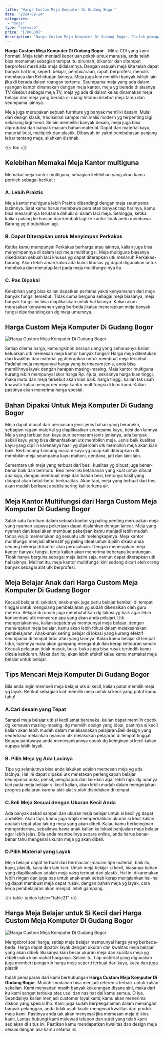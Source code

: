 ```yaml
---
title: "Harga Custom Meja Komputer Di Gudang Bogor"
date: "2024-09-14"
categories:
 - "meja"
type: "service"
price: "[700000]"
description: "Harga Custom Meja Komputer Di Gudang Bogor. Itulah pemaparan dari kami berhubungan **Harga Custom Meja Komputer Di Gudang Bogor**. Mudah-mudahan bisa menjadi..."
---
```


**Harga Custom Meja Komputer Di Gudang Bogor** - Mitra CDI yang kami hormati. Meja telah menjadi keperluan pokok untuk manusia, anda telah bisa memamati sebagian tempat itu dirumah, dikantor dan ditempat berprofesi mesti ada meja didalamnya. Dengan sebuah meja kita telah dapat banyak hal kini, seperti belajar, pembicaraan, rapat, berprofesi, menulis membaca dan Kehidupan lainnya. Meja juga kini memiliki banyak istilah lain jika di berada dalam ruangan tertentu. Seumpama meja yang ada dalam ruangan kantor dinamakan dengan meja kantor, meja yg berada di atasnya TV disebut sebagai meja TV, meja yg ada di dalam kelas dinamakan meja belajar dan meja yang berada di ruang tetamu disebut meja tamu dan seumpama lainnya.

Meja juga merupakan sebuah furniture yg banyak memiliki desain. Mulai dari design klasik, tradisional sampai minimalis modern yg terpenting lagi sekarang lagi trend. Selain memeiliki banyak desain, meja juga bisa diproduksi dari banyak macam bahan material. Dapat dari material kayu, material besi, multiplek dan plastik. Dibawah ini yakni pembahasan panjang lebar tentang meja, silahkan disimak.

{{< toc >}}

## Kelebihan Memakai Meja Kantor multiguna

Memakai meja kantor multiguna, sebagian kelebihan yang akan kamu peroleh sebagai berikut :

### A. Lebih Praktis

Meja kantor multiguna lebih Praktis dibandingi dengan meja seumpama lazimnya. Saat kamu harus membawa peralatan banyak tiap harinya, kamu bisa menaruhnya terutama dahulu di dalam laci meja. Sehingga, ketika kalian pulang ke hunian dan kembali lagi ke kantor tidak perlu membawa Barang yg dibutuhkan lagi.

### B. Dapat Diterapkan untuk Menyimpan Perkakas

Ketika kamu mempunyai Perkakas berharga atau lainnya, kalian juga bisa menyimpannya di dalam laci meja multifungsi. Meja multiguna biasanya disediakan sebuah laci khusus yg dapat diterapkan utk menaruh Perkakas-barang. Akan lebih aman kalau ada kunci khusus yg dapat digunakan untuk membuka dan menutup laci pada meja multifungsi nya itu.

### C. Pas Dipakai

Kelebihan yang bisa kalian dapatkan pertama yakni kenyamanan dari meja banyak fungsi tersebut. Tidak cuma berguna sebagai meja biasanya, meja banyak fungsi ini bisa diaplikasikan untuk hal lainnya. Kalian akan merasakan kenyamanan yang berbeda jikalau menerapkan meja banyak fungsi diperbandingkan dg meja umumnya.

## Harga Custom Meja Komputer Di Gudang Bogor

![Harga Custom Meja Komputer Di Gudang Bogor](/images/meja/meja-dewasa-001.jpg)

Setiap dilema harga, kemungkinan berapa uang yang seharusnya kalian keluarkan utk memesan meja kantor banyak fungsi? Harga meja ditentukan dari kwalitas dan material yg diterapkan untuk membuat meja tersebut. Padahal meja mempunyai harga yang bermacam jenis, anda bisa memilihnya layak dengan harapan masing-masing. Meja kantor multiguna kurang lebih mempunyai skor harga Rp. 4juta, sekiranya harga kian tinggi, maka mutu dari meja tersebut akan kian baik. harga tinggi, kalian tak usah khawatir kalau mengorder meja kantor multifungsi di kios kami. Kalian pastinya akan menerima harga spesial.

## Bahan Dipakai Untuk Meja Komputer Di Gudang Bogor

Meja dapat dibuat dari bermacam jenis jenis bahan yang beraneka, sebagian ragam material yg diaplikasikan seumpama kayu, besi dan lainnya. Meja yang terbuat dari kayu pun bermacam jenis jenisnya, ada banyak sekali kayu yang bisa dimanfaatkan utk membikin meja. Jenis baik kualitas kayu yang dipilih karenanya hasil yg diperoleh utk membikin meja akan kian baik. Berbincang-bincang macam kayu yg acap kali diterapkan utk membikin meja seumpama kayu mahoni, cendana, jati dan lain-lain.

Sementara utk meja yang terbuat dari besi, kualitas yg dibuat juga benar-benar baik dan bermutu. Besi memiliki ketahanan yang kuat untuk dibuat apa saja, dengan membuat meja dari bahan besi, tentunya hasil yang didapat akan betul-betul berkualitas. Akan tapi, meja yang terbuat dari besi akan mudah berkarat apabila sering kali terkena air.

## Meja Kantor Multifungsi dari Harga Custom Meja Komputer Di Gudang Bogor

Salah satu furniture dalam sebuah kantor yg paling penting merupakan meja yang nyaman supaya pekerjaan dapat dijalankan dengan lancar. Meja yang nyaman dan ideal akan membuat pekerjaan kamu menjadi lebih mudah tanpa wajib memerlukan dg sesuatu utk melengkapinya. Meja kantor multifungsi menjadi alternatif yg paling ideal untuk dipilih dikala anda sedang bekerja di kantor atau perusahaan. Dengan menerapkan meja kantor banyak fungsi, tentu kalian akan menerima beberapa keuntungan. Tidak hanya berguna sebagai meja lazim saja, namun dapat diterapkan utk hal lainnya. Melihat itu, meja kantor multifungsi kini sedang dicari oleh orang banyak sebagai alat utk berprofesi.

## Meja Belajar Anak dari Harga Custom Meja Komputer Di Gudang Bogor

Kecuali belajar di sekolah, anak-anak juga perlu belajar kembali di tempat tinggal untuk mengulang pembelajaran yg sudah dikenalkan oleh guru mereka. Belajar di rumah juga membutuhkan dg lokasi yg baik agar lebih konsentrasi utk menyerap apa yang akan anda pelajari. Utk mengerjakannya, kalian sepatutnya mempunyai meja belajar. dengan menerapkan meja belajar, kamu akan lebih fokus dalam melaksanakan pembelajaran. Anak-anak sering belajar di lokasi yang kurang efektif seumpama di tempat tidur atau yang lainnya. Kalau kamu belajar di tempat tidur, lazimnya mata akan gampang mengantuk dan kerap ketiduran sendiri. Kecuali pelajaran tidak masuk, buku-buku juga bisa rusak tertindih kamu dikala ketiduran. Maka dari itu, akan lebih efektif kalau kamu memakai meja belajar untuk belajar.

## Tips Mencari Meja Komputer Di Gudang Bogor

Bila anda ingin membeli meja belajar utk si kecil, kalian patut memilih meja yg layak. Berikut sebagian kiat memilih meja untuk si kecil yang patut kamu tahu!

### A.Cari desain yang Tepat

Sampel meja belajar utk si kecil amat beraneka, kalian dapat memilih cocok dg kemauan masing-masing. dg memilih design yang ideal, pastinya si kecil kalian akan lebih mudah dalam melaksanakan pelajaran.Beli design yang sederhana melainkan nyaman utk melakukan pelajaran di tempat tinggal. Betapa pantasnya anda memesankannya cocok dg keinginan si kecil kalian supaya lebih layak.

### B. Pilih Meja yg Ada Lacinya

Tips yg selanjutnya bisa anda lakukan adalah memesan meja yg ada lacinya. Hal ini dapat dipakai utk meletakan perlengkapan belajar seumpama buku, pensil, penghapus dan lain-lain agar lebih rapi. dg adanya laci pada meja belajar si kecil kalian, akan lebih mudah dalam mengerjakan progres pelajaran karena alat-alat sudah disediakan di tempat.

### C.Beli Meja Sesuai dengan Ukuran Kecil Anda

Ada banyak sekali sampel dan ukuran meja belajar untuk si kecil yg dapat andaBeli. Akan tapi, kamu juga wajib memperhatikan ukuran si kecil kalian apakah tepat atau tak dg meja yang akan dibeli. Kalau kamu berkeinginan mengordernya, sebaiknya bawa anak kalian ke lokasi penjualan meja belajar agar lebih jelas. Bila anda membelinya secara online, anda harus benar-benar tahu mengenai ukuran meja yg akan dibeli.

### D.Pilih Material yang Layak

Meja belajar dapat terbuat dari bermacam-macam tipe material, baik itu, kayu, plastik, kaca dan lain-lain. Untuk meja belajar si kecil, biasanya bahan yang diaplikasikan adalah meja yang terbuat dari plastik. Hal ini dikarenakan lebih ringan dan juga pas untuk anak-anak sebab kerap menjalankan hal-hal yg dapat membuat meja cepat rusak. dengan bahan meja yg layak, cara kerja pembelajaran akan menjadi lebih gampang.

{{< table-tables table="table21" >}}

## Harga Meja Belajar untuk Si Kecil dari Harga Custom Meja Komputer Di Gudang Bogor

![Harga Custom Meja Komputer Di Gudang Bogor](/images/meja/meja-anak-016.jpg)

Mengobrol soal harga, setiap meja belajar mempunyai harga yang berbeda-beda. Harga dapat dipatok layak dengan ukuran dan kwalitas meja belajar yang akan dibeli. Biasanya kian besar ukuran meja dan kualitas meja yg dibeli maka kian mahal harganya. Selain itu, tiap material yang digunakan juga memberi pengaruh harga meja seperti terbuat dari kayu, kaca dan juga plastik

Itulah pemaparan dari kami berhubungan **Harga Custom Meja Komputer Di Gudang Bogor**. Mudah-mudahan bisa menjadi referensi terbaik untuk kalian sekalian. Kami menyadari masih banyak kekurangan disana sini, maka dari itu kami sangat terbuka atas usul dan nasihat dai kamu semua. O iya, Seandainya kalian menjadi customer loyal kami, kamu akan menerima diskon yang spesial lho. Kami juga sudah berpengalaman dalam menangani banyak pelanggan, anda tidak usah kuatir mengenai kwalitas dari produk meja kami. Pastinya anda tak akan menyesal jika memesan meja di kios kami. Lantas hubungi kami melewati telepon dan surel yang telah kami sediakan di situs ini. Pastikan kamu mendapatkan kwalitas dan design meja sesuai dengan asa kamu selama ini.
